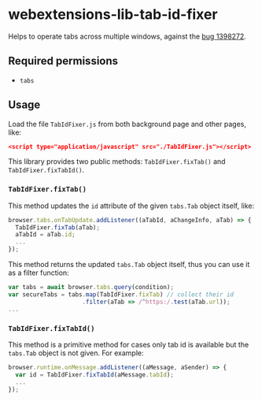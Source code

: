 # webextensions-lib-tab-id-fixer

Helps to operate tabs across multiple windows, against the [bug 1398272](https://bugzilla.mozilla.org/show_bug.cgi?id=1398272).

## Required permissions

 * `tabs`

## Usage

Load the file `TabIdFixer.js` from both background page and other pages, like:

```json
<script type="application/javascript" src="./TabIdFixer.js"></script>
```

This library provides two public methods: `TabIdFixer.fixTab()` and `TabIdFixer.fixTabId()`.

### `TabIdFixer.fixTab()`

This method updates the `id` attribute of the given `tabs.Tab` object itself, like:

```javascript
browser.tabs.onTabUpdate.addListener((aTabId, aChangeInfo, aTab) => {
  TabIdFixer.fixTab(aTab);
  aTabId = aTab.id;
  ...
});
```

This method returns the updated `tabs.Tab` object itself, thus you can use it as a filter function:

```javascript
var tabs = await browser.tabs.query(condition);
var secureTabs = tabs.map(TabIdFixer.fixTab) // collect their id
                     .filter(aTab => /^https:/.test(aTab.url));
...
```

### `TabIdFixer.fixTabId()`

This method is a primitive method for cases only tab id is available but the `tabs.Tab` object is not given. For example:

```javascript
browser.runtime.onMessage.addListener((aMessage, aSender) => {
  var id = TabIdFixer.fixTabId(aMessage.tabId);
  ...
});
```

